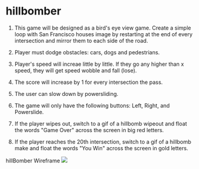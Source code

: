# hillbomber

1) This game will be designed as a bird's eye view game. Create a simple loop with San Francisco houses image by restarting at the end of every intersection and mirror them to each side of the road.
  
2) Player must dodge obstacles: cars, dogs and pedestrians.

3) Player's speed will increae little by little. If they go any higher than x speed, they will get speed wobble and fall (lose).

4) The score will increase by 1 for every intersection the pass.

5) The user can slow down by powersliding.

6) The game will only have the following buttons: Left, Right, and Powerslide.

7) If the player wipes out, switch to a gif of a hillbomb wipeout and float the words "Game Over" across the screen in big red letters.

8) If the player reaches the 20th intersection, switch to a gif of a hillbomb make and float the words "You Win" across the screen in gold letters.


hillBomber Wireframe
![](https://imgur.com/a/VJuSAYC)
